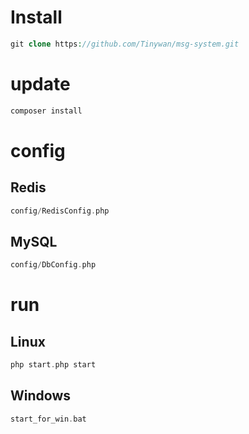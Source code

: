 # Install

```php
git clone https://github.com/Tinywan/msg-system.git
```

# update 

```php
composer install
```

# config

## Redis  

```php
config/RedisConfig.php
```  

## MySQL 

```php
config/DbConfig.php
```  

# run  

## Linux

```php
php start.php start
```

## Windows 

```php
start_for_win.bat
```